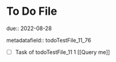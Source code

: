 # To Do File

due:: 2022-08-28

metadatafield:: todoTestFile_11_76

- [ ] Task of todoTestFile_11 1 [[Query me]]
